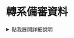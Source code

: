 # 轉系備審資料


<details>
  <summary>點我展開詳細說明</summary>

  ```cpp
  #include <iostream>
  using namespace std;
  int main() {
    cout << "Hello, World!" << endl;
    return 0;
  }
  ```

  ```python
  print("Hello, world!")
  ```
</details> 
